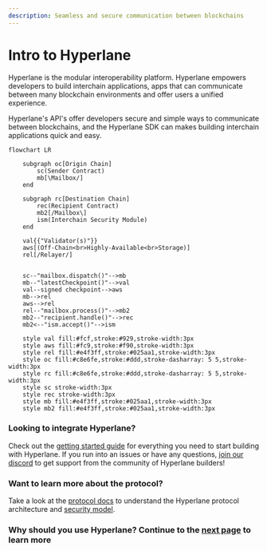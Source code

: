 ```yaml
---
description: Seamless and secure communication between blockchains
---
```


# Intro to Hyperlane

Hyperlane is the modular interoperability platform. Hyperlane empowers developers to build interchain applications, apps that can communicate between many blockchain environments and offer users a unified experience.&#x20;

Hyperlane's API's offer developers secure and simple ways to communicate between blockchains, and the Hyperlane SDK can makes building interchain applications quick and easy. &#x20;



```mermaid
flowchart LR
    
    subgraph oc[Origin Chain]
        sc(Sender Contract) 
        mb[\Mailbox/]
    end
    
    subgraph rc[Destination Chain]
        rec(Recipient Contract)
        mb2[/Mailbox\]
        ism(Interchain Security Module)
    end

    val{{"Validator(s)"}}
    aws[(Off-Chain<br>Highly-Available<br>Storage)]
    rel[/Relayer/]

    
    sc--"mailbox.dispatch()"-->mb
    mb--"latestCheckpoint()"-->val
    val--signed checkpoint-->aws
    mb-->rel
    aws-->rel
    rel--"mailbox.process()"-->mb2
    mb2--"recipient.handle()"-->rec
    mb2<--"ism.accept()"-->ism
    
    style val fill:#fcf,stroke:#929,stroke-width:3px
    style aws fill:#fc9,stroke:#f90,stroke-width:3px
    style rel fill:#e4f3ff,stroke:#025aa1,stroke-width:3px 
    style oc fill:#c8e6fe,stroke:#ddd,stroke-dasharray: 5 5,stroke-width:3px
    style rc fill:#c8e6fe,stroke:#ddd,stroke-dasharray: 5 5,stroke-width:3px
    style sc stroke-width:3px
    style rec stroke-width:3px
    style mb fill:#e4f3ff,stroke:#025aa1,stroke-width:3px
    style mb2 fill:#e4f3ff,stroke:#025aa1,stroke-width:3px
```



### Looking to integrate Hyperlane?

Check out the [getting started guide](developers/getting-started.md) for everything you need to start building with Hyperlane. If you run into an issues or have any questions, [join our discord](https://discord.gg/hyperlane) to get support from the community of Hyperlane builders!

### Want to learn more about the protocol?

Take a look at the [protocol docs](protocol/overview.md) to understand the Hyperlane protocol architecture and [security model](protocol/security/sovereign-consensus.md).

### Why should you use Hyperlane? Continue to the [next page](introduction/why-hyperlane/) to learn more&#x20;
